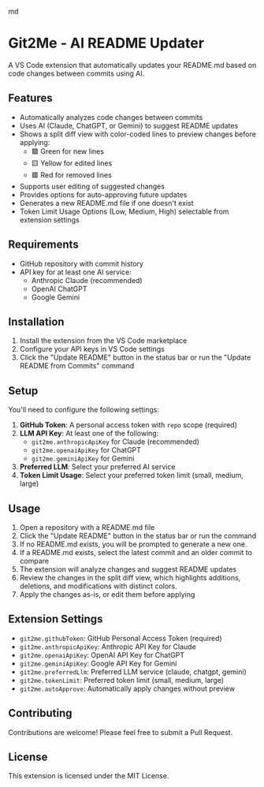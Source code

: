 md
# Git2Me - AI README Updater

A VS Code extension that automatically updates your README.md based on code changes between commits using AI.

## Features

- Automatically analyzes code changes between commits
- Uses AI (Claude, ChatGPT, or Gemini) to suggest README updates
- Shows a split diff view with color-coded lines to preview changes before applying:
  - 🟩 Green for new lines
  - 🟨 Yellow for edited lines
  - 🟥 Red for removed lines
- Supports user editing of suggested changes
- Provides options for auto-approving future updates
- Generates a new README.md file if one doesn't exist
- Token Limit Usage Options (Low, Medium, High) selectable from extension settings

## Requirements

- GitHub repository with commit history
- API key for at least one AI service:
  - Anthropic Claude (recommended)
  - OpenAI ChatGPT
  - Google Gemini

## Installation

1. Install the extension from the VS Code marketplace
2. Configure your API keys in VS Code settings
3. Click the "Update README" button in the status bar or run the "Update README from Commits" command

## Setup

You'll need to configure the following settings:

1. **GitHub Token**: A personal access token with `repo` scope (required)
2. **LLM API Key**: At least one of the following:
   - `git2me.anthropicApiKey` for Claude (recommended)
   - `git2me.openaiApiKey` for ChatGPT
   - `git2me.geminiApiKey` for Gemini
3. **Preferred LLM**: Select your preferred AI service
4. **Token Limit Usage**: Select your preferred token limit (small, medium, large)

## Usage

1. Open a repository with a README.md file
2. Click the "Update README" button in the status bar or run the command
3. If no README.md exists, you will be prompted to generate a new one.
4. If a README.md exists, select the latest commit and an older commit to compare
5. The extension will analyze changes and suggest README updates
6. Review the changes in the split diff view, which highlights additions, deletions, and modifications with distinct colors.
7. Apply the changes as-is, or edit them before applying

## Extension Settings

* `git2me.githubToken`: GitHub Personal Access Token (required)
* `git2me.anthropicApiKey`: Anthropic API Key for Claude
* `git2me.openaiApiKey`: OpenAI API Key for ChatGPT
* `git2me.geminiApiKey`: Google API Key for Gemini
* `git2me.preferredLlm`: Preferred LLM service (claude, chatgpt, gemini)
* `git2me.tokenLimit`: Preferred token limit (small, medium, large)
* `git2me.autoApprove`: Automatically apply changes without preview

## Contributing

Contributions are welcome! Please feel free to submit a Pull Request.

## License

This extension is licensed under the MIT License.